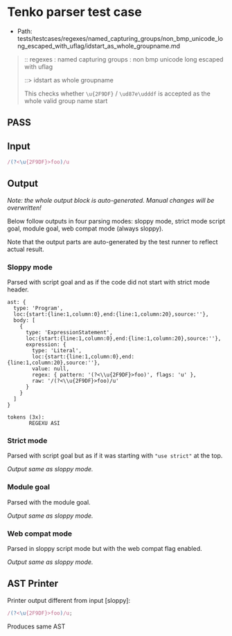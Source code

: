 # Tenko parser test case

- Path: tests/testcases/regexes/named_capturing_groups/non_bmp_unicode_long_escaped_with_uflag/idstart_as_whole_groupname.md

> :: regexes : named capturing groups : non bmp unicode long escaped with uflag
>
> ::> idstart as whole groupname
>
> This checks whether `\u{2F9DF}` / `\ud87e\udddf` is accepted as the whole valid group name start

## PASS

## Input

`````js
/(?<\u{2F9DF}>foo)/u
`````

## Output

_Note: the whole output block is auto-generated. Manual changes will be overwritten!_

Below follow outputs in four parsing modes: sloppy mode, strict mode script goal, module goal, web compat mode (always sloppy).

Note that the output parts are auto-generated by the test runner to reflect actual result.

### Sloppy mode

Parsed with script goal and as if the code did not start with strict mode header.

`````
ast: {
  type: 'Program',
  loc:{start:{line:1,column:0},end:{line:1,column:20},source:''},
  body: [
    {
      type: 'ExpressionStatement',
      loc:{start:{line:1,column:0},end:{line:1,column:20},source:''},
      expression: {
        type: 'Literal',
        loc:{start:{line:1,column:0},end:{line:1,column:20},source:''},
        value: null,
        regex: { pattern: '(?<\\u{2F9DF}>foo)', flags: 'u' },
        raw: '/(?<\\u{2F9DF}>foo)/u'
      }
    }
  ]
}

tokens (3x):
       REGEXU ASI
`````

### Strict mode

Parsed with script goal but as if it was starting with `"use strict"` at the top.

_Output same as sloppy mode._

### Module goal

Parsed with the module goal.

_Output same as sloppy mode._

### Web compat mode

Parsed in sloppy script mode but with the web compat flag enabled.

_Output same as sloppy mode._

## AST Printer

Printer output different from input [sloppy]:

````js
/(?<\u{2F9DF}>foo)/u;
````

Produces same AST
